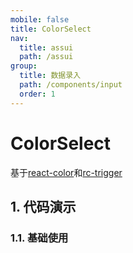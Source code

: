 ```yaml
---
mobile: false
title: ColorSelect
nav:
  title: assui
  path: /assui
group:
  title: 数据录入
  path: /components/input
  order: 1
---
```


# ColorSelect
基于[react-color](https://github.com/casesandberg/react-color)和[rc-trigger](https://github.com/react-component/trigger)

## 1. 代码演示

### 1.1. 基础使用

<code hideActions='["CSB", "EXTERNAL"]' src="./demo/index.tsx" />

<API></API>

